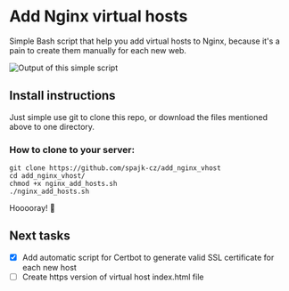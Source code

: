 # Add Nginx virtual hosts

Simple Bash script that help you add virtual hosts to Nginx, because it's a pain to create them manually for each new web.

![Output of this simple script](https://spajk.cz/ftp/Termius_GGO2aXK33Q.png)


## Install instructions

Just simple use git to clone this repo, or download the files mentioned above to one directory.

### How to clone to your server:
```
git clone https://github.com/spajk-cz/add_nginx_vhost
cd add_nginx_vhost/
chmod +x nginx_add_hosts.sh
./nginx_add_hosts.sh
```

Hooooray! :tada:


## Next tasks
- [x] Add automatic script for Certbot to generate valid SSL certificate for each new host
- [ ] Create https version of virtual host index.html file